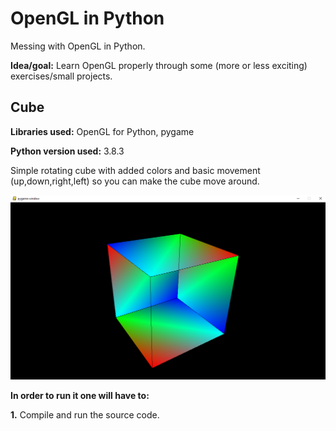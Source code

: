 # OpenGL in Python
Messing with OpenGL in Python.

**Idea/goal:** Learn OpenGL properly through some (more or less exciting) exercises/small projects.

## Cube
**Libraries used:** OpenGL for Python, pygame

**Python version used:** 3.8.3

Simple rotating cube with added colors and basic movement (up,down,right,left) so you can make the cube move around.

![](cube.png)

**In order to run it one will have to:**

**1.** Compile and run the source code.
